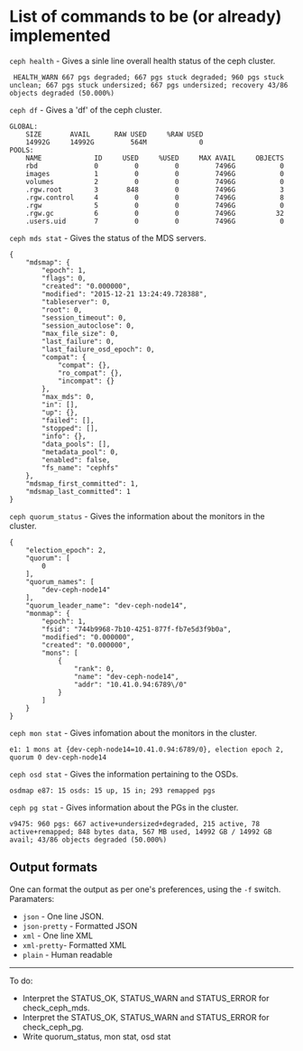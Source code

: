 # List of commands to be (or already) implemented

`ceph health` - Gives a sinle line overall health status of the ceph cluster.
```
 HEALTH_WARN 667 pgs degraded; 667 pgs stuck degraded; 960 pgs stuck unclean; 667 pgs stuck undersized; 667 pgs undersized; recovery 43/86 objects degraded (50.000%)
```

`ceph df` - Gives a 'df' of the ceph cluster.
```
GLOBAL:
    SIZE       AVAIL      RAW USED     %RAW USED 
    14992G     14992G         564M             0 
POOLS:
    NAME             ID     USED     %USED     MAX AVAIL     OBJECTS 
    rbd              0         0         0         7496G           0 
    images           1         0         0         7496G           0 
    volumes          2         0         0         7496G           0 
    .rgw.root        3       848         0         7496G           3 
    .rgw.control     4         0         0         7496G           8 
    .rgw             5         0         0         7496G           0 
    .rgw.gc          6         0         0         7496G          32 
    .users.uid       7         0         0         7496G           0 
```

`ceph mds stat` - Gives the status of the MDS servers.
```
{
    "mdsmap": {
        "epoch": 1,
        "flags": 0,
        "created": "0.000000",
        "modified": "2015-12-21 13:24:49.728388",
        "tableserver": 0,
        "root": 0,
        "session_timeout": 0,
        "session_autoclose": 0,
        "max_file_size": 0,
        "last_failure": 0,
        "last_failure_osd_epoch": 0,
        "compat": {
            "compat": {},
            "ro_compat": {},
            "incompat": {}
        },
        "max_mds": 0,
        "in": [],
        "up": {},
        "failed": [],
        "stopped": [],
        "info": {},
        "data_pools": [],
        "metadata_pool": 0,
        "enabled": false,
        "fs_name": "cephfs"
    },
    "mdsmap_first_committed": 1,
    "mdsmap_last_committed": 1
}
```

`ceph quorum_status` - Gives the information about the monitors in the cluster.
```
{
    "election_epoch": 2,
    "quorum": [
        0
    ],
    "quorum_names": [
        "dev-ceph-node14"
    ],
    "quorum_leader_name": "dev-ceph-node14",
    "monmap": {
        "epoch": 1,
        "fsid": "744b9968-7b10-4251-877f-fb7e5d3f9b0a",
        "modified": "0.000000",
        "created": "0.000000",
        "mons": [
            {
                "rank": 0,
                "name": "dev-ceph-node14",
                "addr": "10.41.0.94:6789\/0"
            }
        ]
    }
}
```

`ceph mon stat` - Gives infomation about the monitors in the cluster.
```
e1: 1 mons at {dev-ceph-node14=10.41.0.94:6789/0}, election epoch 2, quorum 0 dev-ceph-node14
```

`ceph osd stat` - Gives the information pertaining to the OSDs.
```
osdmap e87: 15 osds: 15 up, 15 in; 293 remapped pgs
```

`ceph pg stat` - Gives information about the PGs in the cluster.
```
v9475: 960 pgs: 667 active+undersized+degraded, 215 active, 78 active+remapped; 848 bytes data, 567 MB used, 14992 GB / 14992 GB avail; 43/86 objects degraded (50.000%)
```

## Output formats
One can format the output as per one's preferences, using the `-f` switch.
Paramaters:
- `json` - One line JSON.
- `json-pretty` - Formatted JSON
- `xml` - One line XML
- `xml-pretty`- Formatted XML
- `plain` - Human readable

---
To do:
- Interpret the STATUS_OK, STATUS_WARN and STATUS_ERROR for check_ceph_mds.
- Interpret the STATUS_OK, STATUS_WARN and STATUS_ERROR for check_ceph_pg.
- Write quorum_status, mon stat, osd stat